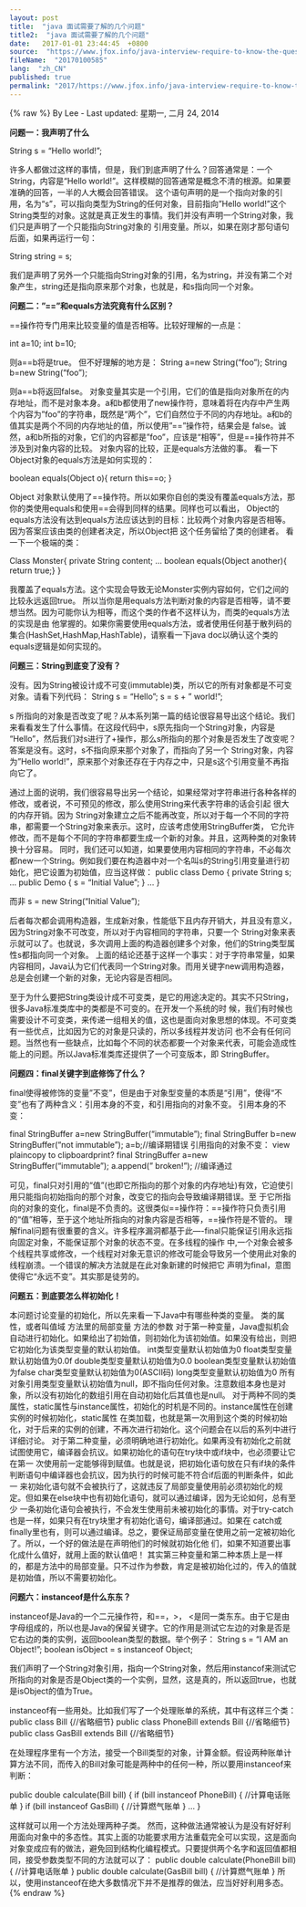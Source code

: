 ```yaml
---
layout: post
title:  "java 面试需要了解的几个问题"
title2:  "java 面试需要了解的几个问题"
date:   2017-01-01 23:44:45  +0800
source:  "https://www.jfox.info/java-interview-require-to-know-the-questions.html"
fileName:  "20170100585"
lang:  "zh_CN"
published: true
permalink: "2017/https://www.jfox.info/java-interview-require-to-know-the-questions.html"
---
```

{% raw %}
By Lee - Last updated: 星期一, 二月 24, 2014

**问题一：我声明了什么**

String s = “Hello world!”;

许多人都做过这样的事情，但是，我们到底声明了什么？回答通常是：一个String，内容是“Hello world!”。这样模糊的回答通常是概念不清的根源。如果要准确的回答，一半的人大概会回答错误。
这个语句声明的是一个指向对象的引用，名为“s”，可以指向类型为String的任何对象，目前指向”Hello world!”这个String类型的对象。这就是真正发生的事情。我们并没有声明一个String对象，我们只是声明了一个只能指向String对象的 引用变量。所以，如果在刚才那句语句后面，如果再运行一句：

String string = s;

我们是声明了另外一个只能指向String对象的引用，名为string，并没有第二个对象产生，string还是指向原来那个对象，也就是，和s指向同一个对象。

**问题二：”==”和equals方法究竟有什么区别？**

==操作符专门用来比较变量的值是否相等。比较好理解的一点是：

int a=10; 
int b=10;

则a==b将是true。
但不好理解的地方是：
String a=new String(“foo”); 
String b=new String(“foo”);

则a==b将返回false。
对象变量其实是一个引用，它们的值是指向对象所在的内存地址，而不是对象本身。a和b都使用了new操作符，意味着将在内存中产生两个内容为”foo”的字符串，既然是“两个”，它们自然位于不同的内存地址。a和b的值其实是两个不同的内存地址的值，所以使用”==”操作符，结果会是 false。诚然，a和b所指的对象，它们的内容都是”foo”，应该是“相等”，但是==操作符并不涉及到对象内容的比较。
对象内容的比较，正是equals方法做的事。
看一下Object对象的equals方法是如何实现的：

boolean equals(Object o){ 
return this==o; 
}

Object 对象默认使用了==操作符。所以如果你自创的类没有覆盖equals方法，那你的类使用equals和使用==会得到同样的结果。同样也可以看出， Object的equals方法没有达到equals方法应该达到的目标：比较两个对象内容是否相等。因为答案应该由类的创建者决定，所以Object把 这个任务留给了类的创建者。
看一下一个极端的类：

Class Monster{ 
private String content; 
… 
boolean equals(Object another){ return true;} 
}

我覆盖了equals方法。这个实现会导致无论Monster实例内容如何，它们之间的比较永远返回true。
所以当你是用equals方法判断对象的内容是否相等，请不要想当然。因为可能你认为相等，而这个类的作者不这样认为，而类的equals方法的实现是由 他掌握的。如果你需要使用equals方法，或者使用任何基于散列码的集合(HashSet,HashMap,HashTable)，请察看一下java doc以确认这个类的equals逻辑是如何实现的。

**问题三：String到底变了没有？**

没有。因为String被设计成不可变(immutable)类，所以它的所有对象都是不可变对象。请看下列代码：
String s = “Hello”; 
s = s + ” world!”;

s 所指向的对象是否改变了呢？从本系列第一篇的结论很容易导出这个结论。我们来看看发生了什么事情。在这段代码中，s原先指向一个String对象，内容是 “Hello”，然后我们对s进行了+操作，那么s所指向的那个对象是否发生了改变呢？答案是没有。这时，s不指向原来那个对象了，而指向了另一个 String对象，内容为”Hello world!”，原来那个对象还存在于内存之中，只是s这个引用变量不再指向它了。

通过上面的说明，我们很容易导出另一个结论，如果经常对字符串进行各种各样的修改，或者说，不可预见的修改，那么使用String来代表字符串的话会引起 很大的内存开销。因为 String对象建立之后不能再改变，所以对于每一个不同的字符串，都需要一个String对象来表示。这时，应该考虑使用StringBuffer类， 它允许修改，而不是每个不同的字符串都要生成一个新的对象。并且，这两种类的对象转换十分容易。
同时，我们还可以知道，如果要使用内容相同的字符串，不必每次都new一个String。例如我们要在构造器中对一个名叫s的String引用变量进行初始化，把它设置为初始值，应当这样做：
public class Demo { 
private String s; 
… 
public Demo { 
s = “Initial Value”; 
} 
… 
}

而非 s = new String(“Initial Value”);

后者每次都会调用构造器，生成新对象，性能低下且内存开销大，并且没有意义，因为String对象不可改变，所以对于内容相同的字符串，只要一个 String对象来表示就可以了。也就说，多次调用上面的构造器创建多个对象，他们的String类型属性s都指向同一个对象。
上面的结论还基于这样一个事实：对于字符串常量，如果内容相同，Java认为它们代表同一个String对象。而用关键字new调用构造器，总是会创建一个新的对象，无论内容是否相同。

至于为什么要把String类设计成不可变类，是它的用途决定的。其实不只String，很多Java标准类库中的类都是不可变的。在开发一个系统的时 候，我们有时候也需要设计不可变类，来传递一组相关的值，这也是面向对象思想的体现。不可变类有一些优点，比如因为它的对象是只读的，所以多线程并发访问 也不会有任何问题。当然也有一些缺点，比如每个不同的状态都要一个对象来代表，可能会造成性能上的问题。所以Java标准类库还提供了一个可变版本，即 StringBuffer。

**问题四：final关键字到底修饰了什么？**

final使得被修饰的变量”不变”，但是由于对象型变量的本质是“引用”，使得“不变”也有了两种含义：引用本身的不变，和引用指向的对象不变。
引用本身的不变：

final StringBuffer a=new StringBuffer(“immutable”); 
final StringBuffer b=new StringBuffer(“not immutable”); 
a=b;//编译期错误 
引用指向的对象不变：
view plaincopy to clipboardprint?
final StringBuffer a=new StringBuffer(“immutable”); 
a.append(” broken!”); //编译通过

可见，final只对引用的“值”(也即它所指向的那个对象的内存地址)有效，它迫使引用只能指向初始指向的那个对象，改变它的指向会导致编译期错误。至 于它所指向的对象的变化，final是不负责的。这很类似==操作符：==操作符只负责引用的“值”相等，至于这个地址所指向的对象内容是否相等，==操作符是不管的。
理解final问题有很重要的含义。许多程序漏洞都基于此—-final只能保证引用永远指向固定对象，不能保证那个对象的状态不变。在多线程的操作 中,一个对象会被多个线程共享或修改，一个线程对对象无意识的修改可能会导致另一个使用此对象的线程崩溃。一个错误的解决方法就是在此对象新建的时候把它 声明为final，意图使得它“永远不变”。其实那是徒劳的。

**问题五：到底要怎么样初始化！**

本问题讨论变量的初始化，所以先来看一下Java中有哪些种类的变量。
类的属性，或者叫值域
方法里的局部变量
方法的参数
对于第一种变量，Java虚拟机会自动进行初始化。如果给出了初始值，则初始化为该初始值。如果没有给出，则把它初始化为该类型变量的默认初始值。
int类型变量默认初始值为0
float类型变量默认初始值为0.0f
double类型变量默认初始值为0.0
boolean类型变量默认初始值为false
char类型变量默认初始值为0(ASCII码)
long类型变量默认初始值为0
所有对象引用类型变量默认初始值为null，即不指向任何对象。注意数组本身也是对象，所以没有初始化的数组引用在自动初始化后其值也是null。
对于两种不同的类属性，static属性与instance属性，初始化的时机是不同的。instance属性在创建实例的时候初始化，static属性 在类加载，也就是第一次用到这个类的时候初始化，对于后来的实例的创建，不再次进行初始化。这个问题会在以后的系列中进行详细讨论。
对于第二种变量，必须明确地进行初始化。如果再没有初始化之前就试图使用它，编译器会抗议。如果初始化的语句在try块中或if块中，也必须要让它在第一 次使用前一定能够得到赋值。也就是说，把初始化语句放在只有if块的条件判断语句中编译器也会抗议，因为执行的时候可能不符合if后面的判断条件，如此一 来初始化语句就不会被执行了，这就违反了局部变量使用前必须初始化的规定。但如果在else块中也有初始化语句，就可以通过编译，因为无论如何，总有至少 一条初始化语句会被执行，不会发生使用前未被初始化的事情。对于try-catch也是一样，如果只有在try块里才有初始化语句，编译部通过。如果在 catch或finally里也有，则可以通过编译。总之，要保证局部变量在使用之前一定被初始化了。所以，一个好的做法是在声明他们的时候就初始化他 们，如果不知道要出事化成什么值好，就用上面的默认值吧！
其实第三种变量和第二种本质上是一样的，都是方法中的局部变量。只不过作为参数，肯定是被初始化过的，传入的值就是初始值，所以不需要初始化。

**问题六：instanceof是什么东东？**

instanceof是Java的一个二元操作符，和==，>， <是同一类东东。由于它是由字母组成的，所以也是Java的保留关键字。它的作用是测试它左边的对象是否是它右边的类的实例，返回boolean类型的数据。举个例子：
String s = “I AM an Object!”; 
boolean isObject = s instanceof Object;

我们声明了一个String对象引用，指向一个String对象，然后用instancof来测试它所指向的对象是否是Object类的一个实例，显然，这是真的，所以返回true，也就是isObject的值为True。

instanceof有一些用处。比如我们写了一个处理账单的系统，其中有这样三个类：
public class Bill {//省略细节} 
public class PhoneBill extends Bill {//省略细节} 
public class GasBill extends Bill {//省略细节}

在处理程序里有一个方法，接受一个Bill类型的对象，计算金额。假设两种账单计算方法不同，而传入的Bill对象可能是两种中的任何一种，所以要用instanceof来判断：

public double calculate(Bill bill) { 
if (bill instanceof PhoneBill) { 
//计算电话账单 
} 
if (bill instanceof GasBill) { 
//计算燃气账单 
} 
… 
}

这样就可以用一个方法处理两种子类。
然而，这种做法通常被认为是没有好好利用面向对象中的多态性。其实上面的功能要求用方法重载完全可以实现，这是面向对象变成应有的做法，避免回到结构化编程模式。只要提供两个名字和返回值都相同，接受参数类型不同的方法就可以了：
public double calculate(PhoneBill bill) { 
//计算电话账单 
} 
public double calculate(GasBill bill) { 
//计算燃气账单 
} 
所以，使用instanceof在绝大多数情况下并不是推荐的做法，应当好好利用多态。
{% endraw %}